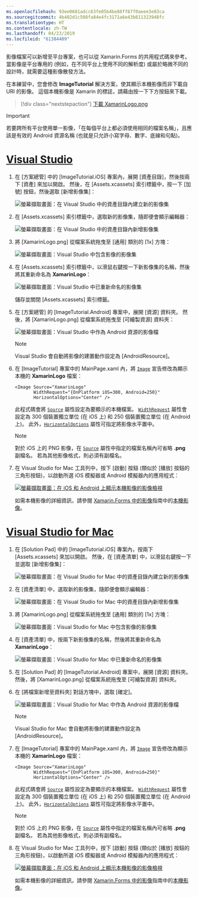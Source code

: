 ```yaml
---
ms.openlocfilehash: 93ee0681adcc63fe05b4be88ff67f0aeee3e03ca
ms.sourcegitcommit: 4b402d1c508fa84e4fc3171a6e43b811323948fc
ms.translationtype: HT
ms.contentlocale: zh-TW
ms.lasthandoff: 04/23/2019
ms.locfileid: "61384409"
---
```

影像檔案可以新增至平台專案，也可以從 Xamarin.Forms 的共用程式碼來參考。 當影像是平台專用的 (例如，在不同平台上使用不同的解析度) 或屬於略微不同的設計時，就需要這種影像散發方法。

在本練習中，您會修改 **ImageTutorial** 解決方案，使其顯示本機影像而非下載自 URI 的影像。 這個本機影像是 Xamarin 的標誌，請藉由按一下下方按鈕來下載。

> [!div class="nextstepaction"]
> [下載 XamarinLogo.png](https://raw.githubusercontent.com/xamarin/xamarin-forms-samples/master/UserInterface/PlatformSpecifics/Droid/Resources/drawable/XamarinLogo.png)

> [!IMPORTANT]
> 若要跨所有平台使用單一影像，「在每個平台上都必須使用相同的檔案名稱」，且應該是有效的 Android 資源名稱 (也就是只允許小寫字母、數字、底線和句點)。

# <a name="visual-studiotabvswin"></a>[Visual Studio](#tab/vswin)

1. 在 [方案總管] 中的 [ImageTutorial.iOS] 專案內，展開 [資產目錄]，然後按兩下 [資產] 來加以開啟。 然後，在 [Assets.xcassets] 索引標籤中，按一下 [加號] 按鈕，然後選取 [新增影像集]：

    ![螢幕擷取畫面：在 Visual Studio 中的資產目錄內建立新的影像集](../images/vs/new-image-set.png "新增資產目錄影像集")

1. 在 [Assets.xcassets] 索引標籤中，選取新的影像集，隨即便會顯示編輯器：

    ![螢幕擷取畫面：在 Visual Studio 中的資產目錄內新增影像集](../images/vs/new-image-set-editor.png "資產目錄影像集編輯器")

1. 將 [XamarinLogo.png] 從檔案系統拖曳至 [通用] 類別的 [1x] 方塊：

    ![螢幕擷取畫面：Visual Studio 中包含影像的影像集](../images/vs/image-set-with-image.png "包含影像的影像集")

1. 在 [Assets.xcassets] 索引標籤中，以滑鼠右鍵按一下新影像集的名稱，然後將其重新命名為 **XamarinLogo**：

    ![螢幕擷取畫面：Visual Studio 中已重新命名的影像集](../images/vs/rename-image-set.png "重新命名的影像集")

    儲存並關閉 [Assets.xcassets] 索引標籤。

1. 在 [方案總管] 的 [ImageTutorial.Android] 專案中，展開 [資源] 資料夾。 然後，將 [XamarinLogo.png] 從檔案系統拖曳至 [可繪製資源] 資料夾：

    ![螢幕擷取畫面：Visual Studio 中作為 Android 資源的影像檔](../images/vs/android-resource.png "Android 資源資料夾中的本機影像檔")

    > [!NOTE]
    > Visual Studio 會自動將影像的建置動作設定為 [AndroidResource]。

1. 在 [ImageTutorial] 專案中的 MainPage.xaml 內，將 [`Image`](xref:Xamarin.Forms.Editor) 宣告修改為顯示本機的 **XamarinLogo** 檔案：

    ```xaml
    <Image Source="XamarinLogo"
           WidthRequest="{OnPlatform iOS=300, Android=250}"
           HorizontalOptions="Center" />
    ```

    此程式碼會將 [`Source`](xref:Xamarin.Forms.Image.Source) 屬性設定為要顯示的本機檔案。 [`WidthRequest`](xref:Xamarin.Forms.VisualElement.WidthRequest) 屬性會設定為 300 個裝置獨立單位 (在 iOS 上) 和 250 個裝置獨立單位 (在 Android 上)。 此外，[`HorizontalOptions`](xref:Xamarin.Forms.View.HorizontalOptions) 屬性可指定將影像水平置中。

    > [!NOTE]
    > 對於 iOS 上的 PNG 影像，在 [`Source`](xref:Xamarin.Forms.Image.Source) 屬性中指定的檔案名稱內可省略 **.png** 副檔名。 若為其他影像格式，則必須有副檔名。

1. 在 Visual Studio for Mac 工具列中，按下 [啟動] 按鈕 (類似於 [播放] 按鈕的三角形按鈕)，以啟動所選 iOS 模擬器或 Android 模擬器內的應用程式：

    [![螢幕擷取畫面：在 iOS 和 Android 上顯示本機影像的影像檢視](../images/local-file.png "顯示本機影像的影像檢視")](../images/local-file-large.png#lightbox "顯示本機影像的影像檢視")

    如需本機影像的詳細資訊，請參閱 [Xamarin.Forms 中的影像](~/xamarin-forms/user-interface/images.md)指南中的[本機影像](~/xamarin-forms/user-interface/images.md#local-images)。

# <a name="visual-studio-for-mactabvsmac"></a>[Visual Studio for Mac](#tab/vsmac)

1. 在 [Solution Pad] 中的 [ImageTutorial.iOS] 專案內，按兩下 [Assets.xcassets] 來加以開啟。 然後，在 [資產清單] 中，以滑鼠右鍵按一下並選取 [新增影像集]：

    ![螢幕擷取畫面：在 Visual Studio for Mac 中的資產目錄內建立新的影像集](../images/vsmac/new-image-set.png "新增資產目錄影像集")

1. 在 [資產清單] 中，選取新的影像集，隨即便會顯示編輯器：

    ![螢幕擷取畫面：在 Visual Studio for Mac 中的資產目錄內新增影像集](../images/vsmac/new-image-set-editor.png "資產目錄影像集編輯器")

1. 將 [XamarinLogo.png] 從檔案系統拖曳至 [通用] 類別的 [1x] 方塊：

    ![螢幕擷取畫面：Visual Studio for Mac 中包含影像的影像集](../images/vsmac/image-set-with-image.png "包含影像的影像集")

1. 在 [資產清單] 中，按兩下新影像集的名稱，然後將其重新命名為 **XamarinLogo**：

    ![螢幕擷取畫面：Visual Studio for Mac 中已重新命名的影像集](../images/vsmac/rename-image-set.png "重新命名的影像集")

1. 在 [Solution Pad] 的 [ImageTutorial.Android] 專案中，展開 [資源] 資料夾。 然後，將 [XamarinLogo.png] 從檔案系統拖曳至 [可繪製資源] 資料夾。

1. 在 [將檔案新增至資料夾] 對話方塊中，選取 [確定]。

    ![螢幕擷取畫面：Visual Studio for Mac 中作為 Android 資源的影像檔](../images/vsmac/android-resource.png "Android 資源資料夾中的本機影像檔")

    > [!NOTE]
    > Visual Studio for Mac 會自動將影像的建置動作設定為 [AndroidResource]。

1. 在 [ImageTutorial] 專案中的 MainPage.xaml 內，將 [`Image`](xref:Xamarin.Forms.Editor) 宣告修改為顯示本機的 **XamarinLogo** 檔案：

    ```xaml
    <Image Source="XamarinLogo"
           WidthRequest="{OnPlatform iOS=300, Android=250}"
           HorizontalOptions="Center" />
    ```

    此程式碼會將 [`Source`](xref:Xamarin.Forms.Image.Source) 屬性設定為要顯示的本機檔案。 [`WidthRequest`](xref:Xamarin.Forms.VisualElement.WidthRequest) 屬性會設定為 300 個裝置獨立單位 (在 iOS 上) 和 250 個裝置獨立單位 (在 Android 上)。 此外，[`HorizontalOptions`](xref:Xamarin.Forms.View.HorizontalOptions) 屬性可指定將影像水平置中。

    > [!NOTE]
    > 對於 iOS 上的 PNG 影像，在 [`Source`](xref:Xamarin.Forms.Image.Source) 屬性中指定的檔案名稱內可省略 **.png** 副檔名。 若為其他影像格式，則必須有副檔名。

1. 在 Visual Studio for Mac 工具列中，按下 [啟動] 按鈕 (類似於 [播放] 按鈕的三角形按鈕)，以啟動所選 iOS 模擬器或 Android 模擬器內的應用程式：

    [![螢幕擷取畫面：在 iOS 和 Android 上顯示本機影像的影像檢視](../images/local-file.png "顯示本機影像的影像檢視")](../images/local-file-large.png#lightbox "顯示本機影像的影像檢視")

    如需本機影像的詳細資訊，請參閱 [Xamarin.Forms 中的影像](~/xamarin-forms/user-interface/images.md)指南中的[本機影像](~/xamarin-forms/user-interface/images.md#local-images)。
